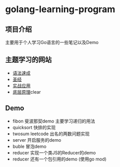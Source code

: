 <!--
 * @Author: dcison
 * @Date: 2020-01-04 16:02:22
 * @LastEditTime : 2020-01-09 21:01:06
 * @Description: Readme
 * @FilePath: /golang-learning-program/README.md
 -->
# golang-learning-program

## 项目介绍 
主要用于个人学习Go语言的一些笔记以及Demo

## 主题学习的网站

* [语法速成](https://learnxinyminutes.com/docs/zh-cn/go-cn/)
* [圣经](https://docs.hacknode.org/gopl-zh/)
* [实战应用](https://github.com/llitfkitfk/go-best-practice)
* [底层原理](http://c.biancheng.net/view/5721.html)clear

## Demo

* fibon 斐波那契demo 主要学习递归的用法
* quicksort 快排的实现
* twosum leetcode 出名的两数问题实现
* server 开启服务的demo
* buble 冒泡demo
* reducer 实现一个类JS的Reducer的demo
* reducer 还有一个包引用的demo (使用go mod)
